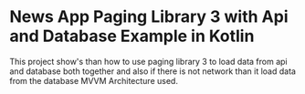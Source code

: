 # News App Paging Library 3 with Api and Database Example in Kotlin

This project show's than how to use paging library 3 to load data from api and database both together and also if there is not network than it load data from the database MVVM Architecture used.




